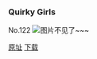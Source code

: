 ### Quirky Girls
No.122
![图片不见了~~~](https://imgs.xkcd.com/comics/quirky_girls.png)

[原址](https://xkcd.com//122) [下载](https://imgs.xkcd.com/comics/quirky_girls.png)

